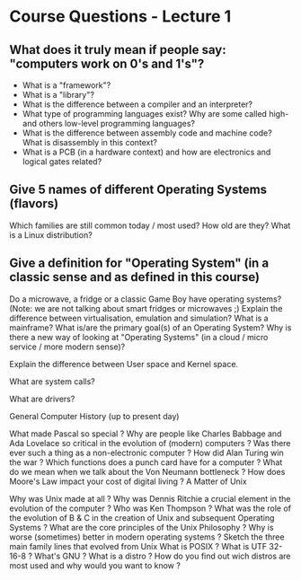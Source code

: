 # Course Questions - Lecture 1 

## What does it truly mean if people say: "computers work on 0's and 1's"?

- What is a "framework"?
- What is a "library"?
- What is the difference between a compiler and an interpreter?
- What type of programming languages exist? Why are some called high- and others low-level programming languages?
- What is the difference between assembly code and machine code? What is disassembly in this context?
- What is a PCB (in a hardware context) and how are electronics and logical gates related? 

## Give 5 names of different Operating Systems (flavors)

Which families are still common today / most used?
How old are they?
What is a Linux distribution?

## Give a definition for "Operating System" (in a classic sense and as defined in this course)

Do a microwave, a fridge or a classic Game Boy have operating systems? (Note: we are not talking about smart fridges or microwaves ;)
Explain the difference between virtualisation, emulation and simulation?
What is a mainframe?
What is/are the primary goal(s) of an Operating System?
Why is there a new way of looking at "Operating Systems" (in a cloud / micro service / more modern sense)?

Explain the difference between User space and Kernel space.

What are system calls?

What are drivers?

General Computer History (up to present day)

What made Pascal so special ?
Why are people like Charles Babbage and Ada Lovelace so critical in the evolution of (modern) computers ?
Was there ever such a thing as a non-electronic computer ?
How did Alan Turing win the war ?
Which functions does a punch card have for a computer ?
What do we mean when we talk about the Von Neumann bottleneck ?
How does Moore's Law impact your cost of digital living ?
A Matter of Unix

Why was Unix made at all ?
Why was Dennis Ritchie a crucial element in the evolution of the computer ?
Who was Ken Thompson ?
What was the role of the evolution of B & C in the creation of Unix and subsequent Operating Systems ?
What are the core principles of the Unix Philosophy ?
Why is worse (sometimes) better in modern operating systems ?
Sketch the three main family lines that evolved from Unix
What is POSIX ?
What is UTF 32-16-8 ?
What's GNU ?
What is a distro ?
How do you find out wich distros are most used and why would you want to know ?

